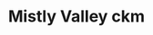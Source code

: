 ---
layout: location
title: Mistly Valley ckm
keywords: resort stay
cover_image: "/properties/Mistly Valley ckm/1.webp"
images_src: Misty Valley ckm
price: ₹2,999
area: Chikmagalur
rating: 5
description: Mistly Valley ckm estates is an estate resort at Coorg in Karnataka. At 3800ft above sea level, this luxury resort in coorg gives you a picturesque view of the mountain ranges of western ghats. Uncrowded and unpolluted, Mistly Valley is one of the best places to stay in coorg, perfect for those looking for a getaway to breath fresh, clean air, take lazy walks and relax. Trek, Camp, Laugh, Sing and Dance. Come and Enjoy the wild beauty of coorg in a luxury resort amidst the woods, mist, rain, mountain, festivals, the people and much more.
district: Chikmagalur 
total-occupancy: 35
rooms: 9
stay-type: Resort
accomodation: [
    [0 Couples, 0, 0, house-door],
    [0 4-Sharing Rooms, 0, 0, shop],
    [0 Tent Stays, 0, 0, triangle-half],
]
pricing: [
    [BASIC PACKAGE, 1499, Stay | Breakfast | Activities | Hi-tea | Veg Snacks],
    [STANDARD PACKAGE, 2899, Stay | All Meals | Activities | Hi-tea | Veg Snacks],
    [COUPLE PACKAGE, 2999, Stay | All Meals | Activities | Hi-tea | Veg Snacks]
]
ameneties: [
    [ fa-solid fa-tv, TV],
    [ fa-solid fa-mug-hot, Hot Water],
    [ fa-solid fa-square-parking, parking],
    [ fa-solid fa-people-roof, Common Living Room],
    [ fa-solid fa-utensils, Common Dining Room],
    [ fa-solid fa-timeline, Playground],
    [ fa-solid fa-gamepad, Indoor Games],
    [ fa-solid fa-fire,Barbeque],
    [ fa-solid fa-wifi, WiFi],
    [ fa-solid fa-plug-circle-plus,Power Backup],
    [ fa-solid fa-mountain-sun, Plantation View],
    [ fa-solid fa-water, River Stream],
    [ fa-solid fa-camera, Photography],
]
activities: [ 
    [ fa-solid fa-fire,Bonfire],
    [ fa-solid fa-bicycle, Cycling],
    [ fa-solid fa-fish, Fishing],
    [ fa-solid fa-person-walking,Estate Walk], 
    [ fa-solid fa-lines-leaning, Waterfall],
    [ fa-solid fa-person-hiking,Trekking], 
    [ fa-solid fa-truck-pickup,Jeep-ride]
]
locations: [Mallandur Shooting Point(9kms),Ukuda Falls(23kms), Muthodi Wild Sanctuary(19kms), Mullangiri Peak(13KMS), Rangaba Betta(18kms), Bandekallu Gudda(3kms),]
breakfast: [Neer Dosa, item2, item3, item4]
lunch: [item1, item2, item3, item4]
dinner: [item1, item2, item3, item4]
tnc: ["Yes","No","Yes", "Yes", 01:00PM-11:00AM]
---